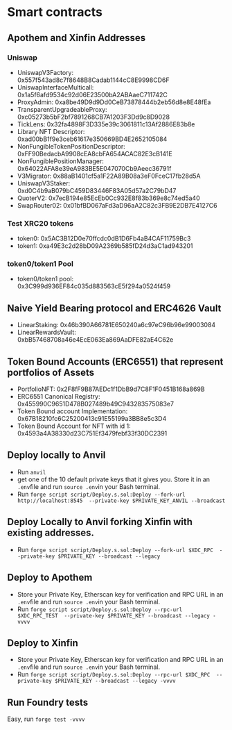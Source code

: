 # Smart contracts

## Apothem and Xinfin Addresses
### Uniswap
- UniswapV3Factory: 0x557f543ad8c7f8648B8Cadab1144cC8E9998CD6F
- UniswapInterfaceMulticall: 0x1a5f6afd9534c92d06E23500bA2ABAaeC711742C
- ProxyAdmin: 0xa8be49D9d9Dd0CeB73878444b2eb56d8e8E48fEa
- TransparentUpgradeableProxy: 0xc05273b5bF2bf7891268CB7A1203F3Dd9c8D9028
- TickLens: 0x32fa4898F3D335e39c3061811c13Af2886E83b8e
- Library NFT Descriptor: 0xad00bB1f9e3ceb61617e350669BD4E2652105084
- NonFungibleTokenPositionDescriptor: 0xFF90BedacbA9908cEA8cbFA654ACAC82E3cB141E
- NonFungiblePositionManager: 0x64022AFA8e39eA983BE5E047070Cb9Aeec36791f
- V3Migrator: 0x88aB1401cf5a1F22A89B08a3eF0FceC17fb28d5A
- UniswapV3Staker: 0xd0C4b9aB079bC459D83446F83A05d57a2C79bD47
- QuoterV2: 0x7ecB194e85EcEb0Cc932E8f83b369e8c74ed5a40
- SwapRouter02: 0x01bfBD067aFd3aD96aA2C82c3FB9E2DB7E4127C6

### Test XRC20 tokens
- token0: 0x5AC3B12D0e70ffcdc0dB1D6Fb4aB4CAF11759Bc3
- token1: 0xa49E3c2d28bD09A2369b585fD24d3aC1ad943201

### token0/token1 Pool
- token0/token1 pool: 0x3C999d936EF84c035d883563cE5f294a0524f459

## Naive Yield Bearing protocol and ERC4626 Vault
- LinearStaking: 0x46b390A66781E650240a6c97eC96b96e99003084
- LinearRewardsVault: 0xbB57468708a46e4EcE063Ea869AaDFE82aE4C62e

## Token Bound Accounts (ERC6551) that represent portfolios of Assets
- PortfolioNFT: 0x2F8fF9B87AEDc1f1DbB9d7C8F1F0451B168a869B
- ERC6551 Canonical Registry: 0x455990C9651D478B027489b49C943283575083e7
- Token Bound account Implementation: 0x67B18210fc6C25200413c91E55199a3BB8e5c3D4
- Token Bound Account for NFT with id 1: 0x4593a4A38330d23C751Ef3479febf33f30DC2391


## Deploy locally to Anvil

- Run `anvil`
- get one of the 10 default private keys that it gives you. Store it in an `.env`file and run `source .env`in your Bash terminal.
- Run `forge script script/Deploy.s.sol:Deploy --fork-url http://localhost:8545  --private-key $PRIVATE_KEY_ANVIL --broadcast` 

## Deploy Locally to Anvil forking Xinfin with existing addresses.
- Run `forge script script/Deploy.s.sol:Deploy --fork-url $XDC_RPC  --private-key $PRIVATE_KEY --broadcast --legacy` 

## Deploy to Apothem
- Store your Private Key, Etherscan key for verification and RPC URL in an `.env`file and run `source .env`in your Bash terminal.
- Run `forge script script/Deploy.s.sol:Deploy --rpc-url $XDC_RPC_TEST  --private-key $PRIVATE_KEY --broadcast --legacy -vvvv`

## Deploy to Xinfin
- Store your Private Key, Etherscan key for verification and RPC URL in an `.env`file and run `source .env`in your Bash terminal.
- Run `forge script script/Deploy.s.sol:Deploy --rpc-url $XDC_RPC  --private-key $PRIVATE_KEY --broadcast --legacy -vvvv`

## Run Foundry tests
Easy, run `forge test -vvvv`